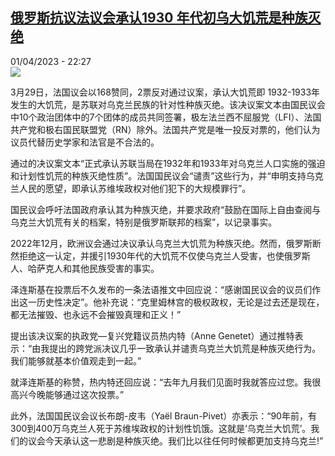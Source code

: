 <!--1680381903000-->
[俄罗斯抗议法议会承认1930 年代初乌大饥荒是种族灭绝](https://www.rfi.fr/cn/%E6%AC%A7%E6%B4%B2/20230401-%E4%BF%84%E7%BD%97%E6%96%AF%E6%8A%97%E8%AE%AE%E6%B3%95%E8%AE%AE%E4%BC%9A%E6%89%BF%E8%AE%A41930-%E5%B9%B4%E4%BB%A3%E5%88%9D%E4%B9%8C%E5%A4%A7%E9%A5%A5%E8%8D%92%E6%98%AF%E7%A7%8D%E6%97%8F%E7%81%AD%E7%BB%9D)
------

<div>01/04/2023 - 22:27</div><img src="https://s.rfi.fr/media/display/9b3894de-d0cb-11ed-b82c-005056a90284/w:1280/p:16x9/-159753.png"><p><strong></strong></p><div><p>3月29日，法国议会以168赞同，2票反对通过议案，承认大饥荒即 1932-1933年发生的大饥荒，是苏联对乌克兰民族的针对性种族灭绝。该决议案文本由国民议会中10个政治团体中的7个团体的成员共同签署，极左法兰西不屈服党（LFI）、法国共产党和极右国民联盟党（RN）除外。法国共产党是唯一投反对票的，他们认为议员代替历史学家和法官是不合法的。</p><p>通过的决议案文本“正式承认苏联当局在1932年和1933年对乌克兰人口实施的强迫和计划性饥荒的种族灭绝性质”。法国国民议会“谴责”这些行为，并“申明支持乌克兰人民的愿望，即承认苏维埃政权对他们犯下的大规模罪行”。</p><p>国民议会呼吁法国政府承认其为种族灭绝，并要求政府“鼓励在国际上自由查阅与乌克兰大饥荒有关的档案，特别是俄罗斯联邦的档案”，以记录事实。</p><p>2022年12月，欧洲议会通过决议承认乌克兰大饥荒为种族灭绝。然而，俄罗斯断然拒绝这一认定，并援引1930年代的大饥荒不仅使乌克兰人受害，也使俄罗斯人、哈萨克人和其他民族受害的事实。</p><p>泽连斯基在投票后不久发布的一条法语推文中回应说：“感谢国民议会的议员们作出这一历史性决定”。他补充说：“克里姆林宫的极权政权，无论是过去还是现在，都无法摧毁、也永远不会摧毁真理和正义！”</p><p>提出该决议案的执政党—复兴党籍议员热内特（Anne Genetet）通过推特表示：“由我提出的跨党派决议几乎一致承认并谴责乌克兰大饥荒是种族灭绝行为。我们能够就基本价值观走到一起。”</p><p>就泽连斯基的称赞，热内特还回应说：“去年九月我们见面时我就答应过您。我很高兴今晚能够通过这次投票。”</p><p>此外，法国国民议会议长布朗-皮韦（Yaël Braun-Pivet）亦表示：“90年前，有300到400万乌克兰人死于苏维埃政权的计划性饥饿。这就是‘乌克兰大饥荒’。我们的议会今天承认这一悲剧是种族灭绝。我们比以往任何时候都更加支持乌克兰!”</p><p> </p><div data-selfpromo-newsletter></div><div data-selfpromo-app></div></div>
